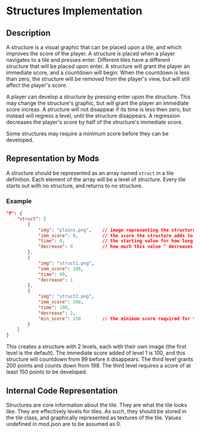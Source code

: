 # Structures Implementation

## Description

A structure is a visual graphic that can be placed upon a tile, and which improves the score of the player. A structure is placed when a player navigates to a tile and presses enter. Different tiles have a different structure that will be placed upon enter. A structure will grant the player an immediate score, and a countdown will begin. When the countdown is less than zero, the structure will be removed from the player's view, but will still affect the player's score.

A player can develop a structure by pressing enter upon the structure. This may change the structure's graphic, but will grant the player an immediate score increas. A structure will not disappear if its time is less then zero, but instead will regress a level, until the structure disappears. A regression decreases the player's score by half of the structure's immediate score.

Some structures may require a minimum score before they can be developed.

## Representation by Mods

A structure should be represented as an array named `struct` in a tile definition. Each element of the array will be a level of structure. Every tile starts out with no structure, and returns to no structure.

### Example

```json
"P": {
    "struct": [
        {
            "img": "plains.png",    // image representing the structure
            "imm_score": 0,         // the score the structure adds to the game when first created
            "time": 0,              // the starting value for how long until the structure regresses (countdown)
            "decrease": 0           // how much this value ^ decreases each loop
        },
        {
            "img": "struct1.png",
            "imm_score": 100,
            "time": 99,
            "decrease": 1
        },
        {
            "img": "struct2.png",
            "imm_score": 200,
            "time": 198,
            "decrease": 2,
            "min_score": 150        // the minimum score required for this structure to be built.
        }
    ]
}
```

This creates a structure with 2 levels, each with their own image (the first level is the default). The immediate score added of level 1 is 100, and this structure will countdown from 99 before it disappears. The third level grants 200 points and counts down from 198. The third level requires a score of at least 150 points to be developed.

## Internal Code Representation

Structures are core information about the tile. They are what the tile looks like. They are effectively levels for tiles. As such, they should be stored in the tile class, and graphically represented as textures of the tile. Values undefined in mod.json are to be assumed as 0.
